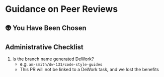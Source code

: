 # Guidance on Peer Reviews

## :alien: You Have Been Chosen

## Administrative Checklist

1. Is the branch name generated DeWork?
    - e.g. `am-smith/dw-131/code-style-guides`
    - This PR will not be linked to a DeWork task, and we lost the benefits
